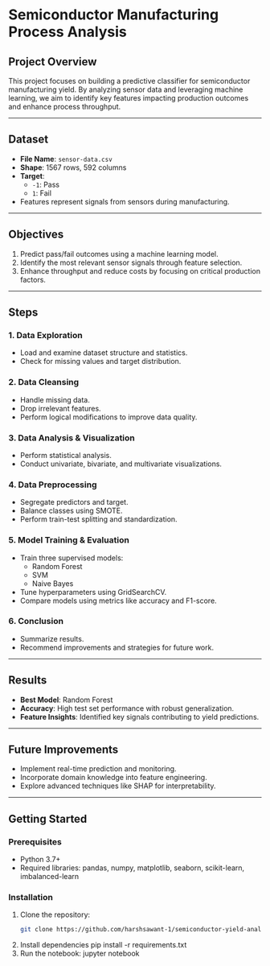 # Semiconductor Manufacturing Process Analysis

## Project Overview
This project focuses on building a predictive classifier for semiconductor manufacturing yield. By analyzing sensor data and leveraging machine learning, we aim to identify key features impacting production outcomes and enhance process throughput.

---

## Dataset
- **File Name**: `sensor-data.csv`
- **Shape**: 1567 rows, 592 columns
- **Target**:
  - `-1`: Pass
  - `1`: Fail
- Features represent signals from sensors during manufacturing.

---

## Objectives
1. Predict pass/fail outcomes using a machine learning model.
2. Identify the most relevant sensor signals through feature selection.
3. Enhance throughput and reduce costs by focusing on critical production factors.

---

## Steps
### 1. Data Exploration
- Load and examine dataset structure and statistics.
- Check for missing values and target distribution.

### 2. Data Cleansing
- Handle missing data.
- Drop irrelevant features.
- Perform logical modifications to improve data quality.

### 3. Data Analysis & Visualization
- Perform statistical analysis.
- Conduct univariate, bivariate, and multivariate visualizations.

### 4. Data Preprocessing
- Segregate predictors and target.
- Balance classes using SMOTE.
- Perform train-test splitting and standardization.

### 5. Model Training & Evaluation
- Train three supervised models:
  - Random Forest
  - SVM
  - Naive Bayes
- Tune hyperparameters using GridSearchCV.
- Compare models using metrics like accuracy and F1-score.

### 6. Conclusion
- Summarize results.
- Recommend improvements and strategies for future work.

---

## Results
- **Best Model**: Random Forest
- **Accuracy**: High test set performance with robust generalization.
- **Feature Insights**: Identified key signals contributing to yield predictions.

---

## Future Improvements
- Implement real-time prediction and monitoring.
- Incorporate domain knowledge into feature engineering.
- Explore advanced techniques like SHAP for interpretability.

---

## Getting Started
### Prerequisites
- Python 3.7+
- Required libraries: pandas, numpy, matplotlib, seaborn, scikit-learn, imbalanced-learn

### Installation
1. Clone the repository:
   ```bash
   git clone https://github.com/harshsawant-1/semiconductor-yield-analysis.git
  2. Install dependencies
pip install -r requirements.txt
3. Run the notebook:
jupyter notebook

